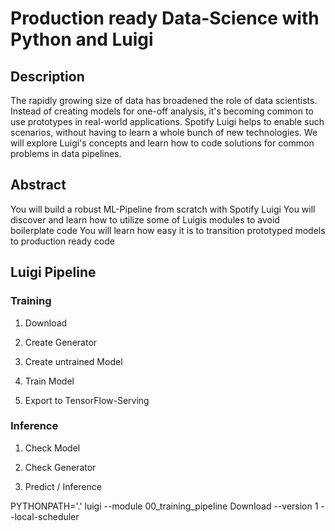 # Production ready Data-Science with Python and Luigi

## Description

The rapidly growing size of data has broadened the role of data scientists. Instead of creating models for one-off analysis, it's becoming common to use prototypes in real-world applications. Spotify Luigi helps to enable such scenarios, without having to learn a whole bunch of new technologies. We will explore Luigi's concepts and learn how to code solutions for common problems in data pipelines. 

## Abstract
You will build a robust ML-Pipeline from scratch with Spotify Luigi
You will discover and learn how to utilize some of Luigis modules to avoid boilerplate code
You will learn how easy it is to transition prototyped models to production ready code

## Luigi Pipeline

### Training

1. Download

1. Create Generator

1. Create untrained Model

1. Train Model

1. Export to TensorFlow-Serving

### Inference

1. Check Model

1. Check Generator

1. Predict / Inference

PYTHONPATH='.' luigi --module 00_training_pipeline Download --version 1 --local-scheduler
